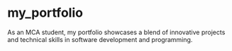 # my_portfolio
As an MCA student, my portfolio showcases a blend of innovative projects and technical skills in software development and programming. 
